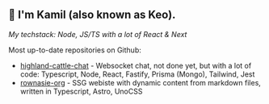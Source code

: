 ## 👋 I'm Kamil (also known as Keo). 

*My techstack: Node, JS/TS with a lot of React & Next* 

Most up-to-date repositories on Github:
*  [highland-cattle-chat](https://github.com/kbacia7/highland-cattle-chat) - Websocket chat, not done yet, but with a lot of code: Typescript, Node, React, Fastify, Prisma (Mongo), Tailwind, Jest
*  [rownasie-org]([https://github.com/kbacia7/ssr-game](https://github.com/Fabryka-Rownosci/rownasie-org)) - SSG webiste with dynamic content from markdown files, written in Typescript, Astro, UnoCSS 
